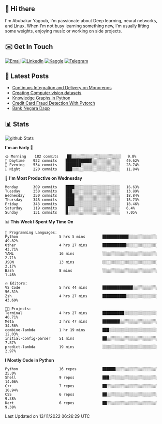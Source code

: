 ## 👋 Hi there

I'm Abubakar Yagoub, I'm passionate about Deep learning, neural networks, and
Linux. When I'm not busy learning something new, I'm usually lifting some
weights, enjoying music or working on side projects.

## ✉️ Get In Touch

[![Email](https://img.shields.io/badge/Email-f1f1f1?style=for-the-badge&logo=gmail&logoColor=0f111a)](mailto:git@blacksuan19.dev)
[![LinkedIn](https://img.shields.io/badge/LinkedIn-0077B5?style=for-the-badge&logo=linkedin&logoColor=white)](https://www.linkedin.com/in/blacksuan19/)
[![Kaggle](https://img.shields.io/badge/Kaggle-5acfff?style=for-the-badge&logo=kaggle&logoColor=white)](http://kaggle.com/abubakaryagob/)
[![Telegram](https://img.shields.io/badge/Telegram-2CA5E0?style=for-the-badge&logo=telegram&logoColor=white)](https://t.me/blacksuan19)

## 📩 Latest Posts

<!-- BLOG-POST-LIST:START -->
- [Continuos Integration and Delivery on Monorepos](https://www.blacksuan19.dev/blog/github-actions-monorepos/)
- [Creating Computer vision datasets](https://www.blacksuan19.dev/blog/creating-datasets/)
- [Knowledge Graphs in Python](https://www.blacksuan19.dev/projects/Knowledge_Graphs/)
- [Credit Card Fraud Detection With Pytorch](https://www.blacksuan19.dev/projects/credit-card-fraud-detection-with-pytorch/)
- [Bank Negara Dapp](https://www.blacksuan19.dev/projects/bank-negara/)
<!-- BLOG-POST-LIST:END -->

## 📊 Stats

![github Stats](https://github-readme-stats.vercel.app/api?username=blacksuan19&theme=github_dark&show_icons=true&count_private=true&custom_title=Github%20Stats&hide_border=true)

<!--START_SECTION:waka-->
**I'm an Early 🐤** 

```text
🌞 Morning    182 commits    ██░░░░░░░░░░░░░░░░░░░░░░░   9.8% 
🌆 Daytime    922 commits    ████████████░░░░░░░░░░░░░   49.62% 
🌃 Evening    534 commits    ███████░░░░░░░░░░░░░░░░░░   28.74% 
🌙 Night      220 commits    ███░░░░░░░░░░░░░░░░░░░░░░   11.84%

```
📅 **I'm Most Productive on Wednesday** 

```text
Monday       309 commits    ████░░░░░░░░░░░░░░░░░░░░░   16.63% 
Tuesday      258 commits    ███░░░░░░░░░░░░░░░░░░░░░░   13.89% 
Wednesday    350 commits    ████░░░░░░░░░░░░░░░░░░░░░   18.84% 
Thursday     348 commits    ████░░░░░░░░░░░░░░░░░░░░░   18.73% 
Friday       343 commits    ████░░░░░░░░░░░░░░░░░░░░░   18.46% 
Saturday     119 commits    █░░░░░░░░░░░░░░░░░░░░░░░░   6.4% 
Sunday       131 commits    █░░░░░░░░░░░░░░░░░░░░░░░░   7.05%

```


📊 **This Week I Spent My Time On** 

```text
💬 Programming Languages: 
Python                   5 hrs 5 mins        ████████████░░░░░░░░░░░░░   49.82% 
Other                    4 hrs 27 mins       ███████████░░░░░░░░░░░░░░   43.71% 
YAML                     16 mins             ░░░░░░░░░░░░░░░░░░░░░░░░░   2.71% 
JSON                     13 mins             ░░░░░░░░░░░░░░░░░░░░░░░░░   2.17% 
Bash                     8 mins              ░░░░░░░░░░░░░░░░░░░░░░░░░   1.46%

🔥 Editors: 
VS Code                  5 hrs 44 mins       ██████████████░░░░░░░░░░░   56.31% 
Zsh                      4 hrs 27 mins       ███████████░░░░░░░░░░░░░░   43.69%

🐱‍💻 Projects: 
Terminal                 4 hrs 27 mins       ██████████░░░░░░░░░░░░░░░   40.71% 
Meta                     3 hrs 47 mins       ████████░░░░░░░░░░░░░░░░░   34.56% 
combine-lambda           1 hr 19 mins        ███░░░░░░░░░░░░░░░░░░░░░░   12.03% 
initial-config-parser    51 mins             ██░░░░░░░░░░░░░░░░░░░░░░░   7.87% 
predict-lambda           19 mins             ░░░░░░░░░░░░░░░░░░░░░░░░░   2.97%

```

**I Mostly Code in Python** 

```text
Python                   16 repos            ██████░░░░░░░░░░░░░░░░░░░   25.0% 
Shell                    9 repos             ███░░░░░░░░░░░░░░░░░░░░░░   14.06% 
C++                      7 repos             ██░░░░░░░░░░░░░░░░░░░░░░░   10.94% 
CSS                      6 repos             ██░░░░░░░░░░░░░░░░░░░░░░░   9.38% 
Dart                     6 repos             ██░░░░░░░░░░░░░░░░░░░░░░░   9.38%

```



 Last Updated on 13/11/2022 06:26:29 UTC
<!--END_SECTION:waka-->
